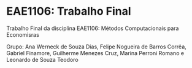# EAE1106: Trabalho Final
Trabalho Final da disciplina EAE1106: Métodos Computacionais para Economisras

Grupo: Ana Werneck de Souza Dias, Felipe Nogueira de Barros Corrêa, Gabriel Finamore, Guilherme Menezes Cruz, Marina Perroni Romano e Leonardo de Souza Teodoro

